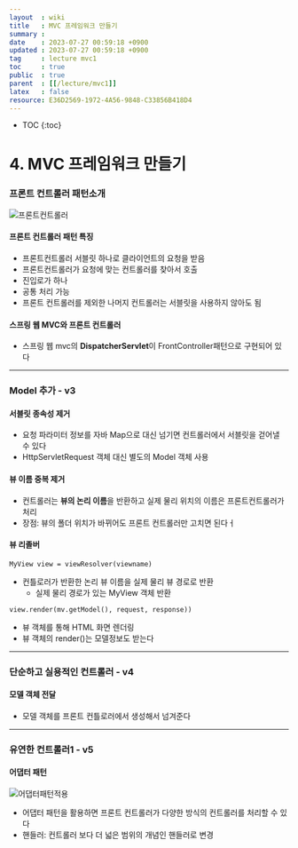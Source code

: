 ```yaml
---
layout  : wiki
title   : MVC 프레임워크 만들기
summary : 
date    : 2023-07-27 00:59:18 +0900
updated : 2023-07-27 00:59:18 +0900
tag     : lecture mvc1
toc     : true
public  : true
parent  : [[/lecture/mvc1]]
latex   : false
resource: E36D2569-1972-4A56-9848-C33856B418D4
---
```

* TOC
{:toc}

# 4. MVC 프레임워크 만들기

### 프론트 컨트롤러 패턴소개

![프론트컨트롤러](https://github.com/honki12345/honki12345.github.io/assets/70520674/293d9ee1-e734-4a2f-801b-974010921a3e)

#### 프론트 컨트롤러 패턴 특징

- 프론트컨트롤러 서블릿 하나로 클라이언트의 요청을 받음
- 프론트컨트롤러가 요청에 맞는 컨트롤러를 찾아서 호출
- 진입로가 하나
- 공통 처리 가능
- 프론트 컨트롤러를 제외한 나머지 컨트롤러는 서블릿을 사용하지 않아도 됨

#### 스프링 웹 MVC와 프론트 컨트롤러

- 스프링 웹 mvc의 **DispatcherServlet**이 FrontController패턴으로 구현되어 있다

---

### Model 추가 - v3

#### 서블릿 종속성 제거

- 요청 파라미터 정보를 자바 Map으로 대신 넘기면 컨트롤러에서 서블릿을 걷어낼 수 있다
- HttpServletRequest 객체 대신 별도의 Model 객체 사용

#### 뷰 이름 중복 제거

- 컨트롤러는 **뷰의 논리 이름**을 반환하고 실제 물리 위치의 이름은 프론트컨트롤러가 처리
- 장점: 뷰의 폴더 위치가 바뀌어도 프론트 컨트롤러만 고치면 된다ㅓ

#### 뷰 리졸버

`MyView view = viewResolver(viewname)`

- 컨틀로러가 반환한 논리 뷰 이름을 실제 물리 뷰 경로로 반환
  - 실제 물리 경로가 있는 MyView 객체 반환

`view.render(mv.getModel(), request, response))`

- 뷰 객체를 통해 HTML 화면 렌더링
- 뷰 객체의 render()는 모델정보도 받는다

---

### 단순하고 실용적인 컨트롤러 - v4

#### 모델 객체 전달

- 모델 객체를 프론트 컨틀로러에서 생성해서 넘겨준다

---

### 유연한 컨트롤러1 - v5

#### 어댑터 패턴

![어댑터패턴적용](https://github.com/honki12345/honki12345.github.io/assets/70520674/9e7073b7-f373-4fef-8f52-fe54cba582e8)

- 어댑터 패턴을 활용하면 프론트 컨트롤러가 다양한 방식의 컨트롤러를 처리할 수 있다
- 핸들러: 컨트롤러 보다 더 넓은 범위의 개념인 핸들러로 변경

